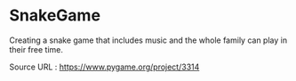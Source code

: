 # SnakeGame
Creating a snake game that includes music and the whole family can play in their free time. 

Source URL : https://www.pygame.org/project/3314

